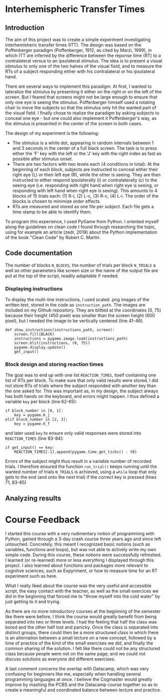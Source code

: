 # Interhemispheric Transfer Times

## Introduction

The aim of this project was to create a simple experiment investigating interhemisheric transfer times (ITT). The design was based on the Poffenberger paradigm (Poffenberger, 1912, as cited by Marzi, 1999), in which ITT are inferred by the difference between the reponse time (RT) to a contralateral versus to an ipsolateral stimulus. The idea is to present a visual stimulus to only one of the two halves of the visual field, and to measure the RTs of a subject responding either with his contralateral or his ipsolateral hand.

There are several ways to implement this paradigm. At first, I wanted to lateralize the stimulus by presenting it either on the right or on the left of the screen. But I feared that screens might not be large enough to ensure that only one eye is seeing the stimulus. Poffenberger himself used a rotating chair to move the subjects so that the stimulus only hit the wanted part of the visual field. I finally chose to realize the paradigm by asking subjects to conceal one eye - but one could also implement it Poffenberger's way, as the stimulus is presented in the center of the screen in both cases.

The design of my experiment is the following:
- The stimulus is a white dot, appearing in random intervals between 1 and 3 seconds in the center of a full black screen. The task is to press either the 'F' key with the left or the 'J' key with the right index as fast as possible after stimulus onset.
- There are two factors with two levels each (4 conditions in total): At the beginning of each block, subjects are instructed to conceal either their right eye (L) or their left eye (R), while the other is seeing. They are then instructed to either respond ipsolaterally (i) or contralaterally (c) to the seeing eye (i.e. responding with right hand when right eye is seeing, or responding with left hand when right eye is seeing). This amounts to 4 blocks of 15 trials each: (1) R-i, (2) L-c, (3) R-c, (4) L-i. The order of the blocks is chosen to minimize order effects.
- RTs are measured and stored as one file per subject. Each file gets a time stamp to be able to identify them.

To program this experience, I used PyGame from Python. I oriented myself along the guidelines on clean code I found through researching the topic, using for example an article (zedr, 2019) about the Python implementation of the book "Clean Code" by Robert C. Martin.


## Code documentation

The number of blocks `N_BLOCKS`, the number of trials per block `N_TRIALS` a well as other parameters like screen size or the name of the output file are put at the top of the script, readily adaptable if needed.

### Displaying instructions

To display the multi-line instructions, I used scaled .png images of the written text, stored in the code as `instruction_path`. The images are included on my Github repository. They are blitted at the coordinates (0, 75) because their height (450 pixel) was smaller than the screen height (600 pixel), but I needed the image to be vertically centered (line 41-46).

    def show_instructions(instructions_path, screen):
        screen.fill(BLACK)
        instructions = pygame.image.load(instructions_path)
        screen.blit(instructions, (0, 75))
        pygame.display.update()
        get_input()

### Block design and storing reaction times

The goal was to end up with one list `REACTION_TIMES`, itself containing one list of RTs per block. To make sure that only valid results were stored, I did not store RTs of trials where the subject responded with another key than the one asked for. This was important as, in my design, the subject always has both hands on the keyboard, and errors might happen. I thus defined a variable `key` per block (line 62-65):

    if block_number in [0, 1]:
        key = pygame.K_j
    elif block_number in [2, 3]:
        key = pygame.K_f

  and later used `key` to ensure only valid responses were stored into `REACTION_TIMES` (line 83-84):

    if get_input() == key:
        REACTION_TIMES[-1].append(pygame.time.get_ticks() - t0)

Errors of the subject might thus result in a variable number of recorded trials. I therefore ensured the function `run_trial()` keeps running until the wanted number of trials `N_TRIALS` is achieved, using a `while` loop that only gets to the end (and onto the next trial) if the correct key is pressed (lines 71, 83-85)

## Analyzing results

# Course Feedback
I started this course with a very rudimentary notion of programming with Python, gained through a 3-day crash course three years ago and since left untouched. Concretely, this meant I recognized basic notions (such as variables, functions and loops), but was not able to actively write my own simple code.
During this course, these notions were successfully refreshed. I learned (or re-learned) more or less everything I displayed through this project. I also learned about functions and packages more relevant to cognitive sciences, such as Expyriment, or how to measure time for an RT experiment such as here.

What I really liked about the course was the very useful and accessible script, the easy contact with the teacher, as well as the small exercices we did in the beginning that forced me to "throw myself into the cold water" by just getting to it and trying.

As there are no more introductory courses at the beginning of the semester like there were before, I think the course would greatly benefit from being separated into two or three levels. I had the feeling that half the class was bored and the other half lost and panicky.
Once the class is separated into distinct groups, there could then be a more structured class in which there is an alternation between a small lecture on a new concept, followed by a time of practice of the kind of the small exercises we did, and finally the common sharing of the solution. I felt like there could not be any structured class because people were not on the same page; and we could not discuss solutions as everyone did different exercises.

A last comment concerns the overlap with Datacamp, which was very confusing for beginners like me, especially when handling several programming languages at once. I believe the Cogmaster would greatly improve by mashing the PCBS and the Datacamp course together so as to create a meaningful and coordinated balance between lecture and practice.
